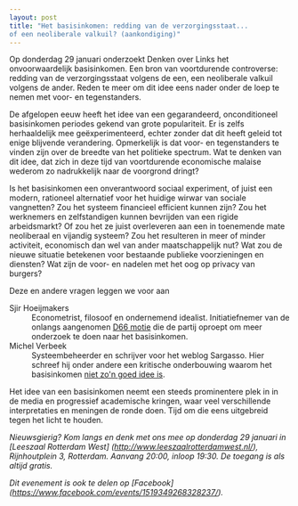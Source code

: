 ```yaml
---
layout: post
title: "Het basisinkomen: redding van de verzorgingsstaat...
of een neoliberale valkuil? (aankondiging)"
---
```


Op donderdag 29 januari onderzoekt Denken over Links het onvoorwaardelijk
basisinkomen. Een bron van voortdurende controverse: redding van de
verzorgingsstaat volgens de een, een neoliberale valkuil volgens de ander.
Reden te meer om dit idee eens nader onder de loep te nemen met voor- en
tegenstanders.

De afgelopen eeuw heeft het idee van een gegarandeerd, onconditioneel
basisinkomen periodes gekend van grote populariteit. Er is zelfs herhaaldelijk
mee geëxperimenteerd, echter zonder dat dit heeft geleid tot enige blijvende
verandering. Opmerkelijk is dat voor- en tegenstanders te vinden zijn over de
breedte van het politieke spectrum. Wat te denken van dit idee, dat zich in
deze tijd van voortdurende economische malaise wederom zo nadrukkelijk naar de
voorgrond dringt?

Is het basisinkomen een onverantwoord sociaal experiment, of juist een modern,
rationeel alternatief voor het huidige wirwar van sociale vangnetten? Zou het
systeem financieel efficient kunnen zijn? Zou het werknemers en zelfstandigen
kunnen bevrijden van een rigide arbeidsmarkt? Of zou het ze juist overleveren
aan een in toenemende mate neoliberaal en vijandig systeem? Zou het resulteren
in meer of minder activiteit, economisch dan wel van ander
maatschappelijk nut? Wat zou de nieuwe situatie betekenen voor bestaande
publieke voorzieningen en diensten? Wat zijn de voor- en nadelen met het oog op
privacy van burgers?

Deze en andere vragen leggen we voor aan

<dl>
<dt>Sjir Hoeijmakers</dt>
<dd>Econometrist, filosoof en ondernemend idealist.
  Initiatiefnemer van de onlangs aangenomen <a
  href="http://www.volkskrant.nl/economie/d66-pleit-voor-nieuw-onderzoek-naar-een-basisinkomen~a3782023/">D66
  motie</a> die de partij oproept om meer onderzoek te doen naar het
  basisinkomen.</dd>
<dt>Michel Verbeek</dt>
<dd>Systeembeheerder en schrijver voor het weblog Sargasso.
  Hier schreef hij onder andere een kritische onderbouwing waarom het
  basisinkomen <a href="http://sargasso.nl/basisinkomen-is-niet-zon-goed-idee/">niet zo'n goed idee is</a>.</dd>
</dl>

Het idee van een basisinkomen neemt een steeds prominentere plek in in de media
en progressief academische kringen, waar veel verschillende interpretaties en
meningen de ronde doen. Tijd om die eens uitgebreid tegen het licht te houden.

_Nieuwsgierig? Kom langs en denk met ons mee op donderdag 29 januari in
[Leeszaal Rotterdam West] (http://www.leeszaalrotterdamwest.nl/), Rijnhoutplein
3, Rotterdam. Aanvang 20:00, inloop 19:30. De toegang is als altijd gratis._

_Dit evenement is ook te delen op [Facebook] (https://www.facebook.com/events/1519349268328237/)._
